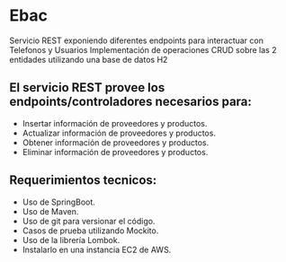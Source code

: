 # Ebac
Servicio REST exponiendo diferentes endpoints para interactuar con Telefonos y Usuarios
Implementación de operaciones CRUD sobre las 2 entidades utilizando una base de datos H2
## El servicio REST provee los endpoints/controladores necesarios para:

- Insertar información de proveedores y productos.
- Actualizar información de proveedores y productos.
- Obtener información de proveedores y productos.
- Eliminar información de proveedores y productos.

## Requerimientos tecnicos:
- Uso de SpringBoot.
- Uso de Maven.
- Uso de git para versionar el código.
- Casos de prueba utilizando Mockito.
- Uso de la librería Lombok.
- Instalarlo en una instancia EC2 de AWS.
